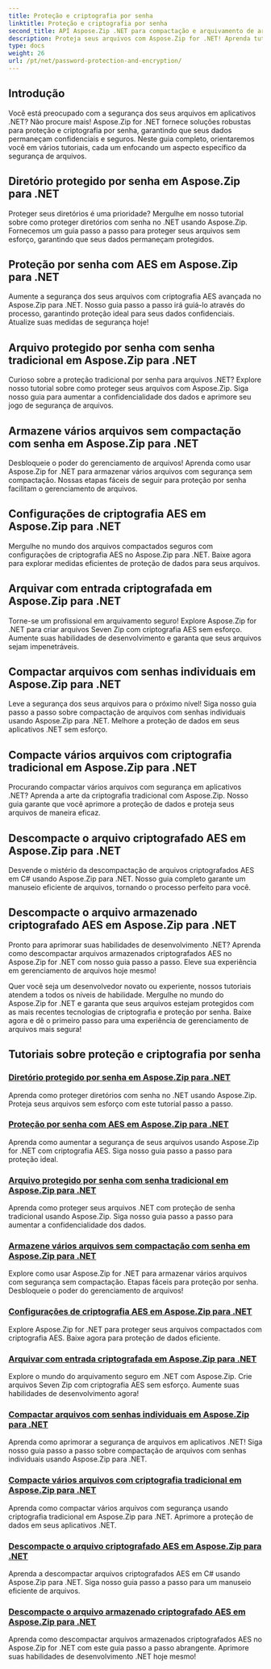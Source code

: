 ```yaml
---
title: Proteção e criptografia por senha
linktitle: Proteção e criptografia por senha
second_title: API Aspose.Zip .NET para compactação e arquivamento de arquivos
description: Proteja seus arquivos com Aspose.Zip for .NET! Aprenda tutoriais passo a passo sobre proteção e criptografia por senha, desde AES até métodos tradicionais.
type: docs
weight: 26
url: /pt/net/password-protection-and-encryption/
---
```


## Introdução

Você está preocupado com a segurança dos seus arquivos em aplicativos .NET? Não procure mais! Aspose.Zip for .NET fornece soluções robustas para proteção e criptografia por senha, garantindo que seus dados permaneçam confidenciais e seguros. Neste guia completo, orientaremos você em vários tutoriais, cada um enfocando um aspecto específico da segurança de arquivos.

## Diretório protegido por senha em Aspose.Zip para .NET

Proteger seus diretórios é uma prioridade? Mergulhe em nosso tutorial sobre como proteger diretórios com senha no .NET usando Aspose.Zip. Fornecemos um guia passo a passo para proteger seus arquivos sem esforço, garantindo que seus dados permaneçam protegidos.

## Proteção por senha com AES em Aspose.Zip para .NET

Aumente a segurança dos seus arquivos com criptografia AES avançada no Aspose.Zip para .NET. Nosso guia passo a passo irá guiá-lo através do processo, garantindo proteção ideal para seus dados confidenciais. Atualize suas medidas de segurança hoje!

## Arquivo protegido por senha com senha tradicional em Aspose.Zip para .NET

Curioso sobre a proteção tradicional por senha para arquivos .NET? Explore nosso tutorial sobre como proteger seus arquivos com Aspose.Zip. Siga nosso guia para aumentar a confidencialidade dos dados e aprimore seu jogo de segurança de arquivos.

## Armazene vários arquivos sem compactação com senha em Aspose.Zip para .NET

Desbloqueie o poder do gerenciamento de arquivos! Aprenda como usar Aspose.Zip for .NET para armazenar vários arquivos com segurança sem compactação. Nossas etapas fáceis de seguir para proteção por senha facilitam o gerenciamento de arquivos.

## Configurações de criptografia AES em Aspose.Zip para .NET

Mergulhe no mundo dos arquivos compactados seguros com configurações de criptografia AES no Aspose.Zip para .NET. Baixe agora para explorar medidas eficientes de proteção de dados para seus arquivos.

## Arquivar com entrada criptografada em Aspose.Zip para .NET

Torne-se um profissional em arquivamento seguro! Explore Aspose.Zip for .NET para criar arquivos Seven Zip com criptografia AES sem esforço. Aumente suas habilidades de desenvolvimento e garanta que seus arquivos sejam impenetráveis.

## Compactar arquivos com senhas individuais em Aspose.Zip para .NET

Leve a segurança dos seus arquivos para o próximo nível! Siga nosso guia passo a passo sobre compactação de arquivos com senhas individuais usando Aspose.Zip para .NET. Melhore a proteção de dados em seus aplicativos .NET sem esforço.

## Compacte vários arquivos com criptografia tradicional em Aspose.Zip para .NET

Procurando compactar vários arquivos com segurança em aplicativos .NET? Aprenda a arte da criptografia tradicional com Aspose.Zip. Nosso guia garante que você aprimore a proteção de dados e proteja seus arquivos de maneira eficaz.

## Descompacte o arquivo criptografado AES em Aspose.Zip para .NET

Desvende o mistério da descompactação de arquivos criptografados AES em C# usando Aspose.Zip para .NET. Nosso guia completo garante um manuseio eficiente de arquivos, tornando o processo perfeito para você.

## Descompacte o arquivo armazenado criptografado AES em Aspose.Zip para .NET

Pronto para aprimorar suas habilidades de desenvolvimento .NET? Aprenda como descompactar arquivos armazenados criptografados AES no Aspose.Zip for .NET com nosso guia passo a passo. Eleve sua experiência em gerenciamento de arquivos hoje mesmo!

Quer você seja um desenvolvedor novato ou experiente, nossos tutoriais atendem a todos os níveis de habilidade. Mergulhe no mundo do Aspose.Zip for .NET e garanta que seus arquivos estejam protegidos com as mais recentes tecnologias de criptografia e proteção por senha. Baixe agora e dê o primeiro passo para uma experiência de gerenciamento de arquivos mais segura!
## Tutoriais sobre proteção e criptografia por senha
### [Diretório protegido por senha em Aspose.Zip para .NET](./password-protect-directory/)
Aprenda como proteger diretórios com senha no .NET usando Aspose.Zip. Proteja seus arquivos sem esforço com este tutorial passo a passo.
### [Proteção por senha com AES em Aspose.Zip para .NET](./password-protect-with-aes/)
Aprenda como aumentar a segurança de seus arquivos usando Aspose.Zip for .NET com criptografia AES. Siga nosso guia passo a passo para proteção ideal.
### [Arquivo protegido por senha com senha tradicional em Aspose.Zip para .NET](./password-protect-archive-traditional-password/)
Aprenda como proteger seus arquivos .NET com proteção de senha tradicional usando Aspose.Zip. Siga nosso guia passo a passo para aumentar a confidencialidade dos dados.
### [Armazene vários arquivos sem compactação com senha em Aspose.Zip para .NET](./store-multiple-files-no-compression-password/)
Explore como usar Aspose.Zip for .NET para armazenar vários arquivos com segurança sem compactação. Etapas fáceis para proteção por senha. Desbloqueie o poder do gerenciamento de arquivos!
### [Configurações de criptografia AES em Aspose.Zip para .NET](./aes-encryption-settings/)
Explore Aspose.Zip for .NET para proteger seus arquivos compactados com criptografia AES. Baixe agora para proteção de dados eficiente.
### [Arquivar com entrada criptografada em Aspose.Zip para .NET](./archive-with-encrypted-entry/)
Explore o mundo do arquivamento seguro em .NET com Aspose.Zip. Crie arquivos Seven Zip com criptografia AES sem esforço. Aumente suas habilidades de desenvolvimento agora!
### [Compactar arquivos com senhas individuais em Aspose.Zip para .NET](./compress-files-individual-passwords/)
Aprenda como aprimorar a segurança de arquivos em aplicativos .NET! Siga nosso guia passo a passo sobre compactação de arquivos com senhas individuais usando Aspose.Zip para .NET.
### [Compacte vários arquivos com criptografia tradicional em Aspose.Zip para .NET](./compress-multiple-files-traditional-encryption/)
Aprenda como compactar vários arquivos com segurança usando criptografia tradicional em Aspose.Zip para .NET. Aprimore a proteção de dados em seus aplicativos .NET.
### [Descompacte o arquivo criptografado AES em Aspose.Zip para .NET](./decompress-aes-encrypted-file/)
Aprenda a descompactar arquivos criptografados AES em C# usando Aspose.Zip para .NET. Siga nosso guia passo a passo para um manuseio eficiente de arquivos.
### [Descompacte o arquivo armazenado criptografado AES em Aspose.Zip para .NET](./decompress-aes-encrypted-stored-file/)
Aprenda como descompactar arquivos armazenados criptografados AES no Aspose.Zip for .NET com este guia passo a passo abrangente. Aprimore suas habilidades de desenvolvimento .NET hoje mesmo!